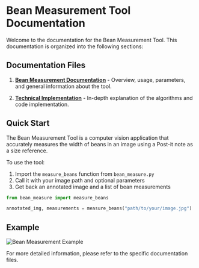 # Bean Measurement Tool Documentation

Welcome to the documentation for the Bean Measurement Tool. This documentation is organized into the following sections:

## Documentation Files

1. [**Bean Measurement Documentation**](bean_measurement.md) - Overview, usage, parameters, and general information about the tool.

2. [**Technical Implementation**](technical_implementation.md) - In-depth explanation of the algorithms and code implementation.

## Quick Start

The Bean Measurement Tool is a computer vision application that accurately measures the width of beans in an image using a Post-it note as a size reference.

To use the tool:

1. Import the `measure_beans` function from `bean_measure.py`
2. Call it with your image path and optional parameters
3. Get back an annotated image and a list of bean measurements

```python
from bean_measure import measure_beans

annotated_img, measurements = measure_beans("path/to/your/image.jpg")
```

## Example

![Bean Measurement Example](../output_annotated.jpg)

For more detailed information, please refer to the specific documentation files. 